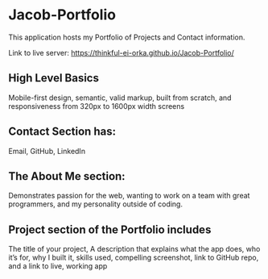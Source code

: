 # Jacob-Portfolio
This application hosts my Portfolio of Projects and Contact information.

Link to live server:  https://thinkful-ei-orka.github.io/Jacob-Portfolio/

## High Level Basics
  Mobile-first design, semantic, valid markup, built from scratch, and responsiveness from 320px to 1600px width screens

## Contact Section has:
Email, GitHub, LinkedIn 

## The About Me section:
  Demonstrates passion for the web, wanting to work on a team with great programmers, and my personality outside of coding.


## Project section of the Portfolio includes
  The title of your project, A description that explains what the app does, who it’s for, why I built it, skills used, compelling screenshot, link to GitHub repo, and a link to live, working app
